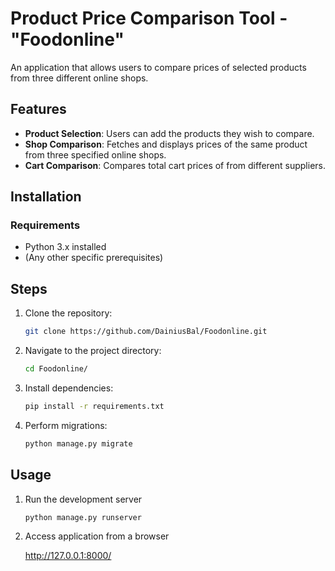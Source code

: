 # Product Price Comparison Tool - "Foodonline"

An application that allows users to compare prices of selected products from three different online shops.

## Features

- **Product Selection**: Users can add the products they wish to compare.
- **Shop Comparison**: Fetches and displays prices of the same product from three specified online shops.
- **Cart Comparison**: Compares total cart prices of from different suppliers.

## Installation

### Requirements
- Python 3.x installed
- (Any other specific prerequisites)


## Steps
1. Clone the repository:
   ```bash
   git clone https://github.com/DainiusBal/Foodonline.git
   
2. Navigate to the project directory:
   ```bash
   cd Foodonline/
   
3. Install dependencies:
   ```bash
   pip install -r requirements.txt

4. Perform migrations:
   ```bash
   python manage.py migrate

## Usage

1. Run the development server
   ```bash
   python manage.py runserver

2. Access application from a browser

   http://127.0.0.1:8000/


